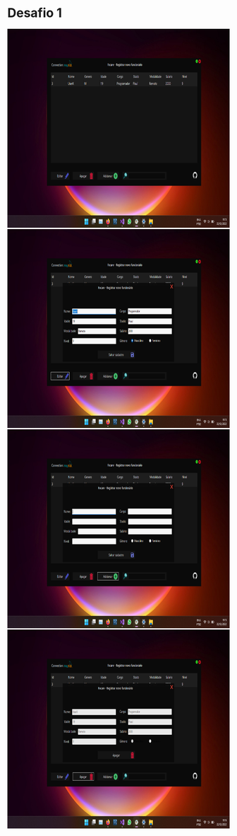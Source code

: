 # Desafio 1 #

<img src="Screenshot 2022-12-22 111516.png" alt="Main screen theme 4" height="450">
<img src="Screenshot 2022-12-22 111534.png" alt="Main screen theme 4" height="450">
<img src="Screenshot 2022-12-22 111609.png" alt="Main screen theme 4" height="450">
<img src="Screenshot 2022-12-22 111621.png" alt="Main screen theme 4" height="450">



